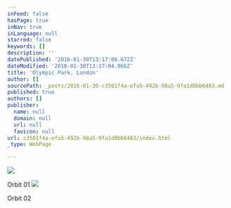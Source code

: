 ```yaml
---
inFeed: false
hasPage: true
inNav: true
inLanguage: null
starred: false
keywords: []
description: ''
datePublished: '2016-01-30T13:17:08.672Z'
dateModified: '2016-01-30T13:17:04.966Z'
title: 'Olympic Park, London'
author: []
sourcePath: _posts/2016-01-30-c3501f4a-efa5-492b-98a5-9fa1d0bb6483.md
published: true
authors: []
publisher:
  name: null
  domain: null
  url: null
  favicon: null
url: c3501f4a-efa5-492b-98a5-9fa1d0bb6483/index.html
_type: WebPage

---
```

![](https://s3-us-west-2.amazonaws.com/the-grid-img/p/436d5f87bbe892c72a965f877ea89269f2acd08c.jpg)

Orbit 01
![](https://s3-us-west-2.amazonaws.com/the-grid-img/p/cbf4b3371dfe58a307d5eb9f022217140186354d.jpg)

Orbit 02